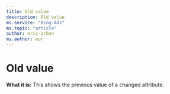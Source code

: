 ```yaml
---
title: Old value
description: Old value
ms.service: "Bing-Ads"
ms.topic: "article"
author: eric-urban
ms.author: eur
---
```


# Old value

**What it is:**     This shows the previous value of a changed attribute.


